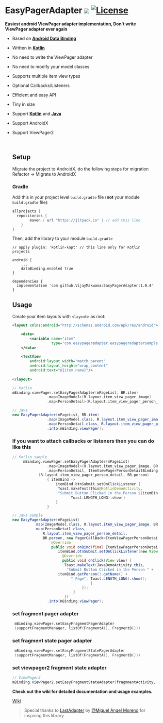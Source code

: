 

# EasyPagerAdapter [![](https://jitpack.io/v/VijayMakwana/EasyPagerAdapter.svg)](https://jitpack.io/#VijayMakwana/EasyPagerAdapter) [![License](https://img.shields.io/badge/License-Apache%202.0-orange.svg)](https://opensource.org/licenses/Apache-2.0)

**Easiest android ViewPager adapter implementation, Don't write ViewPager adapter ever again**

- Based on [**Android Data Binding**](https://developer.android.com/topic/libraries/data-binding/index.html)

- Written in [**Kotlin**](http://kotlinlang.org)

- No need to write the ViewPager adapter

- No need to modify your model classes

- Supports multiple item view types

- Optional Callbacks/Listeners

- Efficient and easy API

- Tiny in size

- Support [**Kotlin**](http://kotlinlang.org) and [**Java**](https://www.java.com)

- Support AndroidX

- Support ViewPager2

  ​

  ## Setup

  Migrate the project to AndroidX, do the following steps for migration
  Refactor -> Migrate to AndroidX

  ### Gradle

  Add this in your project level `build.gradle` file (**not** your module `build.gradle` file):

  ```gradle
  allprojects {
  	repositories {
          maven { url "https://jitpack.io" } // add this line
      }
  }
  ```

  Then, add the library to your module `build.gradle`

  ```
  // apply plugin: 'kotlin-kapt' // this line only for Kotlin projects

  android {
      ...
      dataBinding.enabled true 
  }

  dependencies {
  	implementation 'com.github.VijayMakwana:EasyPagerAdapter:1.0.4'
  }
  ```

  ## Usage

  Create your item layouts with `<layout>` as root:

  ```xml
  <layout xmlns:android="http://schemas.android.com/apk/res/android">

      <data>
          <variable name="item"
                    type="com.easypageradapter.easypageradaptersample.data.PersonDetail"/>
      </data>
      
      <TextView
          android:layout_width="match_parent"
          android:layout_height="wrap_content"
          android:text="@{item.name}"/>
          
  </layout>
  ```

  ```kotlin     
  // Kotlin
  mBinding.viewPager.setEasyPagerAdapter(mPageList, BR.item)
                  .map<ImageModel>(R.layout.item_view_pager_image)
                  .map<PersonDetail>(R.layout.item_view_pager_person_detail_item)
  ```

  ```java
  // Java
  new EasyPagerAdapter(mPageList, BR.item)
                  .map(ImageModel.class, R.layout.item_view_pager_image)
                  .map(PersonDetail.class, R.layout.item_view_pager_person_detail_item)
                  .into(mBinding.viewPager);
  ```

  ### If you want to attach callbacks or listeners then you can do like this

  ```kotlin
  // Kotlin sample
       mBinding.viewPager.setEasyPagerAdapter(mPageList)
                  .map<ImageModel>(R.layout.item_view_pager_image, BR.item)
                  .map<PersonDetail, ItemViewPagerPersonDetailBinding>
  			  (R.layout.item_view_pager_person_detail, BR.person)
                  { itemBind ->
                      itemBind.btnSubmit.setOnClickListener {
                       Toast.makeText(this@KotlinDemoActivity,
                       "Submit Button Clicked in the Person ${itemBind.person?.name} Page",
                             Toast.LENGTH_LONG).show()
                      }
                  }
  ```

  ```java
  // Java sample
  new EasyPagerAdapter(mPageList)
            .map(ImageModel.class, R.layout.item_view_pager_image, BR.item)
            .map(PersonDetail.class,
                R.layout.item_view_pager_person_detail,
                BR.person, new PagerCallBack<ItemViewPagerPersonDetailBinding>() {
                    @Override
                    public void onBind(final ItemViewPagerPersonDetailBinding itemBind) {
                       itemBind.btnSubmit.setOnClickListener(new View.OnClickListener() {
                         @Override
                         public void onClick(View view) {
                          Toast.makeText(JavaDemoActivity.this,
                           "Submit Button Clicked in the Person " + 
  					   itemBind.getPerson().getName() +
                             " Page", Toast.LENGTH_LONG).show();
                                      }
                                  });
                              }
                          })
                  .into(mBinding.viewPager);
  ```

  ### **set fragment pager adapter**

  ```kotlin
   mBinding.viewPager.setEasyFragmentPagerAdapter
   (supportFragmentManager, listOf(FragmentA(), FragmentB()))
  ```

  ### **set fragment state pager adapter**

  ```kotlin
   mBinding.viewPager.setEasyFragmentStatePagerAdapter
   (supportFragmentManager, listOf(FragmentA(), FragmentB()))
  ```

  ### **set viewpager2 fragment state adapter**

  ```kotlin
  // ViewPager2
  mBinding.viewPager2.setEasyFragmentStateAdapter(fragmmentActivity, listOf(FragmentA(), FragmentB(),FragmentC(), FragmentD()))
  ```

  **Check out the wiki for detailed documentation and usage examples.**

  [Wiki](https://github.com/VijayMakwana/EasyPagerAdapter/wiki)

  > Special thanks to [LastAdapter](https://github.com/nitrico/LastAdapter) by [@Miguel Ángel Moreno](https://github.com/nitrico) for inspiring this library